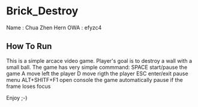 # Brick_Destroy

Name : Chua Zhen Hern
OWA : efyzc4

## How To Run
This is a simple arcace video game.
Player's goal is to destroy a wall with a small ball.
The game has  very simple commmand:
SPACE start/pause the game
A move left the player
D move rigth the player
ESC enter/exit pause menu
ALT+SHITF+F1 open console
the game automatically pause if the frame loses focus

Enjoy ;-)
